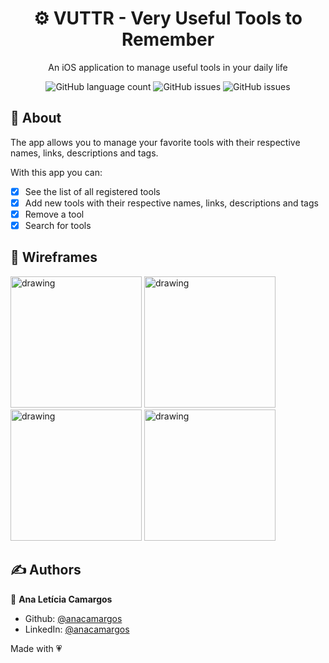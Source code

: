 <h1 align="center">⚙️ VUTTR - Very Useful Tools to Remember</h1>
<p align="center">An iOS application to manage useful tools in your daily life</p>

<p align="center">
  <img alt="GitHub language count" src="https://img.shields.io/github/languages/count/anacamargos/vuttr?color=ff69b4&style=flat-square"> 
  <img alt="GitHub issues" src="https://img.shields.io/badge/author-Ana%20Leticia%20Camargos-green?color=ff69b4&style=flat-square">
  <img alt="GitHub issues" src="https://img.shields.io/github/license/anacamargos/vuttr?color=ff69b4&style=flat-square">
</p>

## 📖 About

The app allows you to manage your favorite tools with their respective names, links, descriptions and tags.

With this app you can:
- [x] See the list of all registered tools
- [x] Add new tools with their respective names, links, descriptions and tags
- [x] Remove a tool
- [x] Search for tools

## 📱 Wireframes

<p float="left">
  <img src="https://user-images.githubusercontent.com/29712168/125471696-9e3fe1dd-8c07-4353-9fac-abfb633bc889.png" alt="drawing" width="210"/>
  <img src="https://user-images.githubusercontent.com/29712168/125471681-864f1145-e69e-4fa9-bcde-a3f7c834e807.png" alt="drawing" width="210"/>
  <img src="https://user-images.githubusercontent.com/29712168/125471692-916cdc66-eeef-4e26-9055-0f9a1d980f7a.png" alt="drawing" width="210"/>
  <img src="https://user-images.githubusercontent.com/29712168/125471689-962d5dab-301c-404c-82dd-41649f2bc6e7.png" alt="drawing" width="210"/>
</p>


## ✍️ Authors

👤 **Ana Letícia Camargos**

- Github: [@anacamargos](https://github.com/anacamargos)
- LinkedIn: [@anacamargos](https://linkedin.com/in/anacamargosvl)

Made with 💗
